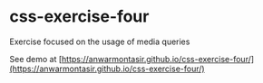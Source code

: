 # css-exercise-four
Exercise focused on the usage of media queries

See demo at [https://anwarmontasir.github.io/css-exercise-four/](https://anwarmontasir.github.io/css-exercise-four/)